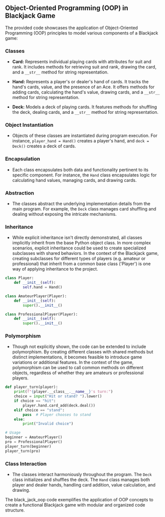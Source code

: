 ## Object-Oriented Programming (OOP) in Blackjack Game

The provided code showcases the application of Object-Oriented Programming (OOP) principles to model various components of a Blackjack game:

### Classes

- **Card:** Represents individual playing cards with attributes for suit and rank. It includes methods for retrieving suit and rank, drawing the card, and a `__str__` method for string representation.

- **Hand:** Represents a player's or dealer's hand of cards. It tracks the hand's cards, value, and the presence of an Ace. It offers methods for adding cards, calculating the hand's value, drawing cards, and a `__str__` method for string representation.

- **Deck:** Models a deck of playing cards. It features methods for shuffling the deck, dealing cards, and a `__str__` method for string representation.

### Object Instantiation

- Objects of these classes are instantiated during program execution. For instance, `player_hand = Hand()` creates a player's hand, and `deck = Deck()` creates a deck of cards.

### Encapsulation

- Each class encapsulates both data and functionality pertinent to its specific component. For instance, the `Hand` class encapsulates logic for calculating hand values, managing cards, and drawing cards.

### Abstraction

- The classes abstract the underlying implementation details from the main program. For example, the `Deck` class manages card shuffling and dealing without exposing the intricate mechanisms.

### Inheritance

- While explicit inheritance isn't directly demonstrated, all classes implicitly inherit from the base Python object class. In more complex scenarios, explicit inheritance could be used to create specialized subclasses with shared behaviors. In the context of the Blackjack game, creating subclasses for different types of players (e.g. amateur or professional) that inherit from a common base class ('Player') is one way of applying inheritance to the project.

````python
class Player:
    def __init__(self):
        self.hand = Hand()

class AmateurPlayer(Player):
    def __init__(self):
        super().__init__()

class ProfessionalPlayer(Player):
    def __init__(self):
        super().__init__()
````

### Polymorphism

- Though not explicitly shown, the code can be extended to include polymorphism. By creating different classes with shared methods but distinct implementations, it becomes feasible to introduce game variations or additional features. In the context of the game, polymorphism can be used to call common methods on different objects, regardless of whether they are amateurs or professional players.

````python
def player_turn(player):
    print(f"{player.__class__.__name__}'s turn:")
    choice = input("Hit or stand? ").lower()
    if choice == "hit":
        player.hand.card_add(deck.deal())
    elif choice == "stand":
        pass  # Player chooses to stand
    else:
        print("Invalid choice")

# Usage
beginner = AmateurPlayer()
pro = ProfessionalPlayer()
player_turn(beginner)
player_turn(pro)

````

### Class Interaction

- The classes interact harmoniously throughout the program. The `Deck` class initializes and shuffles the deck. The `Hand` class manages both player and dealer hands, handling card addition, value calculation, and drawing.

The black_jack_oop code exemplifies the application of OOP concepts to create a functional Blackjack game with modular and organized code structure.
